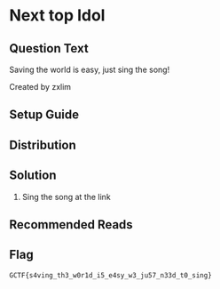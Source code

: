 # Next top Idol

## Question Text

Saving the world is easy, just sing the song!

Created by zxlim

## Setup Guide


## Distribution

## Solution
1.  Sing the song at the link

## Recommended Reads

## Flag
`GCTF{s4ving_th3_w0r1d_i5_e4sy_w3_ju57_n33d_t0_sing}`
